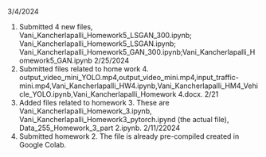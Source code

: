 3/4/2024
1. Submitted 4 new files, Vani_Kancherlapalli_Homework5_LSGAN_300.ipynb; Vani_Kancherlapalli_Homework5_LSGAN.ipynb; Vani_Kancherlapalli_Homework5_GAN_300.ipynb;Vani_Kancherlapalli_Homework5_GAN.ipynb
2/25/2024
1. Submitted files related to home work 4. output_video_mini_YOLO.mp4,output_video_mini.mp4,input_traffic-mini.mp4,Vani_Kancherlapalli_HW4.ipynb,Vani_Kancherlapalli_HM4_Vehicle_YOLO.ipynb,Vani_Kancherlapalli_Homework 4.docx.
2/21
1. Added files related to homework 3. These are Vani_Kancherlapalli_Homework_3.ipynb, Vani_Kancherlapalli_Homework3_pytorch.ipynd (the actual file), Data_255_Homework_3_part 2.ipynb.
2/11/22024
1. Submitted homework 2. The file is already pre-compiled created in Google Colab.
   
